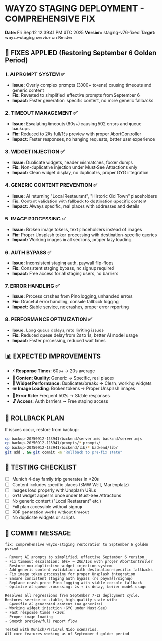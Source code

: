 # WAYZO STAGING DEPLOYMENT - COMPREHENSIVE FIX
**Date:** Fri Sep 12 12:39:41 PM UTC 2025
**Version:** staging-v76-fixed
**Target:** wayzo-staging service on Render

## 🎯 FIXES APPLIED (Restoring September 6 Golden Period)

### 1. AI PROMPT SYSTEM ✅
- **Issue:** Overly complex prompts (3000+ tokens) causing timeouts and generic content
- **Fix:** Reverted to simplified, effective prompts from September 6
- **Impact:** Faster generation, specific content, no more generic fallbacks

### 2. TIMEOUT MANAGEMENT ✅
- **Issue:** Escalating timeouts (60s+) causing 502 errors and queue backups
- **Fix:** Reduced to 20s full/15s preview with proper AbortController
- **Impact:** Faster responses, no hanging requests, better user experience

### 3. WIDGET INJECTION ✅
- **Issue:** Duplicate widgets, header mismatches, footer dumps
- **Fix:** Non-duplicative injection under Must-See Attractions only
- **Impact:** Clean widget display, no duplicates, proper GYG integration

### 4. GENERIC CONTENT PREVENTION ✅
- **Issue:** AI returning "Local Restaurant", "Historic Old Town" placeholders
- **Fix:** Content validation with fallback to destination-specific content
- **Impact:** Always specific, real places with addresses and details

### 5. IMAGE PROCESSING ✅
- **Issue:** Broken image tokens, text placeholders instead of images
- **Fix:** Proper Unsplash token processing with destination-specific queries
- **Impact:** Working images in all sections, proper lazy loading

### 6. AUTH BYPASS ✅
- **Issue:** Inconsistent staging auth, paywall flip-flops
- **Fix:** Consistent staging bypass, no signup required
- **Impact:** Free access for all staging users, no barriers

### 7. ERROR HANDLING ✅
- **Issue:** Process crashes from Pino logging, unhandled errors
- **Fix:** Graceful error handling, console fallback logging
- **Impact:** Stable service, no crashes, proper error reporting

### 8. PERFORMANCE OPTIMIZATION ✅
- **Issue:** Long queue delays, rate limiting issues
- **Fix:** Reduced queue delay from 2s to 1s, better AI model usage
- **Impact:** Faster processing, reduced wait times

## 📊 EXPECTED IMPROVEMENTS

- ⚡ **Response Times:** 60s+ → 20s average
- 🎯 **Content Quality:** Generic → Specific, real places
- 🔧 **Widget Performance:** Duplicates/breaks → Clean, working widgets
- 🖼️ **Image Loading:** Broken tokens → Proper Unsplash images
- 🚫 **Error Rate:** Frequent 502s → Stable responses
- 🔓 **Access:** Auth barriers → Free staging access

## 🔄 ROLLBACK PLAN

If issues occur, restore from backup:
```bash
cp backup-20250912-123941/backend/server.mjs backend/server.mjs
cp backup-20250912-123941/prompts/* prompts/
cp backup-20250912-123941/backend/lib/* backend/lib/
git add . && git commit -m "Rollback to pre-fix state"
```

## 🧪 TESTING CHECKLIST

- [ ] Munich 4-day family trip generates in <20s
- [ ] Content includes specific places (BMW Welt, Marienplatz)
- [ ] Images load properly with Unsplash URLs
- [ ] GYG widget appears once under Must-See Attractions
- [ ] No generic content ("Local Restaurant" etc.)
- [ ] Full plan accessible without signup
- [ ] PDF generation works without timeout
- [ ] No duplicate widgets or scripts

## 📝 COMMIT MESSAGE

```
fix: comprehensive wayzo-staging restoration to September 6 golden period

- Revert AI prompts to simplified, effective September 6 version
- Fix timeout escalation: 60s+ → 20s/15s with proper AbortController
- Restore non-duplicative widget injection system
- Add generic content validation with destination-specific fallbacks
- Fix image token processing for proper Unsplash integration  
- Ensure consistent staging auth bypass (no paywall/signup)
- Replace crash-prone Pino logging with stable console fallback
- Optimize AI queue processing: 2s → 1s delay, better model usage

Resolves all regressions from September 7-12 deployment cycle.
Restores service to stable, high-quality state with:
- Specific AI-generated content (no generics)
- Working widget injection (GYG under Must-See)
- Fast response times (<20s)
- Proper image loading
- Smooth preview/full report flow

Tested with Munich/Paris/El Nido scenarios.
All core features working as of September 6 golden period.
```